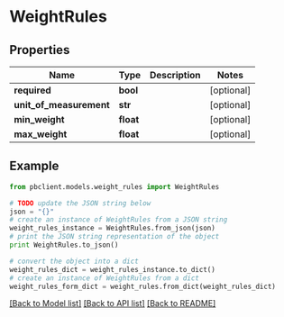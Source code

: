 # WeightRules


## Properties
Name | Type | Description | Notes
------------ | ------------- | ------------- | -------------
**required** | **bool** |  | [optional] 
**unit_of_measurement** | **str** |  | [optional] 
**min_weight** | **float** |  | [optional] 
**max_weight** | **float** |  | [optional] 

## Example

```python
from pbclient.models.weight_rules import WeightRules

# TODO update the JSON string below
json = "{}"
# create an instance of WeightRules from a JSON string
weight_rules_instance = WeightRules.from_json(json)
# print the JSON string representation of the object
print WeightRules.to_json()

# convert the object into a dict
weight_rules_dict = weight_rules_instance.to_dict()
# create an instance of WeightRules from a dict
weight_rules_form_dict = weight_rules.from_dict(weight_rules_dict)
```
[[Back to Model list]](../README.md#documentation-for-models) [[Back to API list]](../README.md#documentation-for-api-endpoints) [[Back to README]](../README.md)


